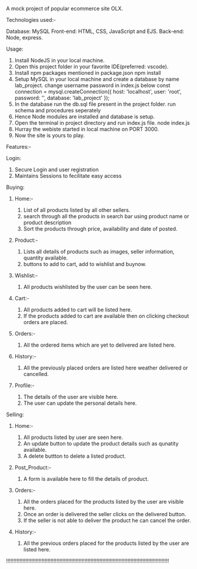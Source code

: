 A mock project of popular ecommerce site OLX.

Technologies used:-

Database: MySQL
Front-end: HTML, CSS, JavaScript and EJS.
Back-end: Node, express.

Usage:

1. Install NodeJS in your local machine.
2. Open this project folder in your favorite IDE(preferred: vscode).
3. Install npm packages mentioned in package.json
	npm install
4. Setup MySQL in your local machine and create a database by name lab_project.
	change username password in index.js below
	const connection = mysql.createConnection({
    		host: 'localhost',
    		user: 'root',
    		password: '',
    		database: 'lab_project'
	});
5. In the database run the db.sql file present in the project folder.
	run schema and procedures seperately
6. Hence Node modules are installed and database is setup.
7. Open the terminal in project directory and run index.js file.
	node index.js
8. Hurray the webiste started in local machine on PORT 3000.
9. Now the site is yours to play.

Features:-

Login:

1. Secure Login and user registration
2. Maintains Sessions to fecilitate easy access

Buying:

1. Home:-

   1. List of all products listed by all other sellers.
   2. search through all the products in search bar using product name or product description
   3. Sort the products through price, availability and date of posted.

2. Product:-

   1. Lists all details of products such as images, seller information, quantity available.
   2. buttons to add to cart, add to wishlist and buynow.

3. Wishlist:-

   1. All products wishlisted by the user can be seen here.

4. Cart:-

   1. All products added to cart will be listed here.
   2. If the products added to cart are available then on clicking checkout orders are placed.

5. Orders:-

   1. All the ordered items which are yet to delivered are listed here.

6. History:-

   1. All the previously placed orders are listed here weather delivered or cancelled.

7. Profile:-
   1. The details of the user are visible here.
   2. The user can update the personal details here.

Selling:

1. Home:-

   1. All products listed by user are seen here.
   2. An update button to update the product details such as qunatity available.
   3. A delete buttton to delete a listed product.

2. Post_Product:-

   1. A form is available here to fill the details of product.

3. Orders:-

   1. All the orders placed for the products listed by the user are visible here.
   2. Once an order is delivered the seller clicks on the delivered button.
   3. If the seller is not able to deliver the product he can cancel the order.

4. History:-
   1. All the previous orders placed for the products listed by the user are listed here.



!!!!!!!!!!!!!!!!!!!!!!!!!!!!!!!!!!!!!!!!!!!!!!!!!!!!!!!!!!!!!!!!!!!!!!!!!!!!!!!!!!!!!!!!!!!!!!!!!!!!!!!!!!!!!!
